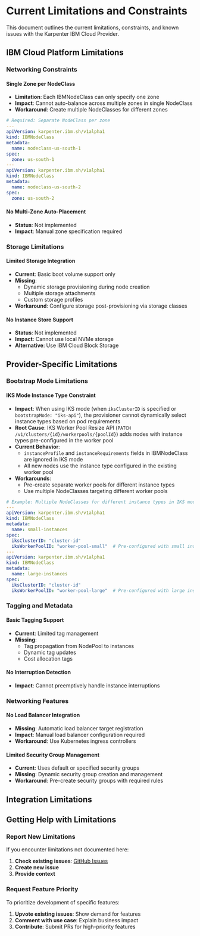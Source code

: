# Current Limitations and Constraints

This document outlines the current limitations, constraints, and known issues with the Karpenter IBM Cloud Provider.

## IBM Cloud Platform Limitations

### Networking Constraints

#### Single Zone per NodeClass
- **Limitation**: Each IBMNodeClass can only specify one zone
- **Impact**: Cannot auto-balance across multiple zones in single NodeClass
- **Workaround**: Create multiple NodeClasses for different zones

```yaml
# Required: Separate NodeClass per zone
---
apiVersion: karpenter.ibm.sh/v1alpha1
kind: IBMNodeClass
metadata:
  name: nodeclass-us-south-1
spec:
  zone: us-south-1
---
apiVersion: karpenter.ibm.sh/v1alpha1
kind: IBMNodeClass
metadata:
  name: nodeclass-us-south-2
spec:
  zone: us-south-2
```

#### No Multi-Zone Auto-Placement
- **Status**: Not implemented
- **Impact**: Manual zone specification required

### Storage Limitations

#### Limited Storage Integration
- **Current**: Basic boot volume support only
- **Missing**: 
  - Dynamic storage provisioning during node creation
  - Multiple storage attachments
  - Custom storage profiles
- **Workaround**: Configure storage post-provisioning via storage classes

#### No Instance Store Support
- **Status**: Not implemented
- **Impact**: Cannot use local NVMe storage
- **Alternative**: Use IBM Cloud Block Storage

## Provider-Specific Limitations

### Bootstrap Mode Limitations

#### IKS Mode Instance Type Constraint
- **Impact**: When using IKS mode (when `iksClusterID` is specified or `bootstrapMode: "iks-api"`), the provisioner cannot dynamically select instance types based on pod requirements
- **Root Cause**: IKS Worker Pool Resize API (`PATCH /v1/clusters/{id}/workerpools/{poolId}`) adds nodes with instance types pre-configured in the worker pool
- **Current Behavior**: 
  - `instanceProfile` and `instanceRequirements` fields in IBMNodeClass are ignored in IKS mode
  - All new nodes use the instance type configured in the existing worker pool
- **Workarounds**:
  - Pre-create separate worker pools for different instance types
  - Use multiple NodeClasses targeting different worker pools

```yaml
# Example: Multiple NodeClasses for different instance types in IKS mode
---
apiVersion: karpenter.ibm.sh/v1alpha1
kind: IBMNodeClass
metadata:
  name: small-instances
spec:
  iksClusterID: "cluster-id"
  iksWorkerPoolID: "worker-pool-small"  # Pre-configured with small instances
---
apiVersion: karpenter.ibm.sh/v1alpha1
kind: IBMNodeClass
metadata:
  name: large-instances
spec:
  iksClusterID: "cluster-id"
  iksWorkerPoolID: "worker-pool-large"  # Pre-configured with large instances
```

### Tagging and Metadata

#### Basic Tagging Support
- **Current**: Limited tag management
- **Missing**:
  - Tag propagation from NodePool to instances
  - Dynamic tag updates
  - Cost allocation tags

#### No Interruption Detection
- **Impact**: Cannot preemptively handle instance interruptions

### Networking Features

#### No Load Balancer Integration
- **Missing**: Automatic load balancer target registration
- **Impact**: Manual load balancer configuration required
- **Workaround**: Use Kubernetes ingress controllers

#### Limited Security Group Management
- **Current**: Uses default or specified security groups
- **Missing**: Dynamic security group creation and management
- **Workaround**: Pre-create security groups with required rules

## Integration Limitations

## Getting Help with Limitations

### Report New Limitations
If you encounter limitations not documented here:

1. **Check existing issues**: [GitHub Issues](https://github.com/pfeifferj/karpenter-provider-ibm-cloud/issues)
2. **Create new issue**
3. **Provide context**

### Request Feature Priority
To prioritize development of specific features:

1. **Upvote existing issues**: Show demand for features
2. **Comment with use case**: Explain business impact
3. **Contribute**: Submit PRs for high-priority features
